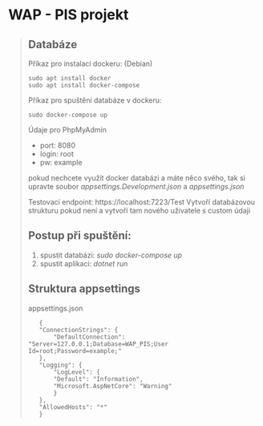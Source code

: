 # WAP - PIS projekt


>## Databáze
>Příkaz pro instalaci dockeru: (Debian)
>``` 
>sudo apt install docker
>sudo apt install docker-compose
>```
>
>Příkaz pro spuštění databáze v dockeru:
>``` 
>sudo docker-compose up
>```
>Údaje pro PhpMyAdmin
> - port: 8080
> - login: root
> - pw: example
>
> pokud nechcete využít docker databázi a máte něco svého, tak si upravte soubor *appsettings.Development.json* a *appsettings.json* 
>
>Testovací endpoint: https://localhost:7223/Test Vytvoří databázovou strukturu pokud není a vytvoří tam nového uživatele s custom údaji
>
>## Postup při spuštění:
> 1) spustit databázi: *sudo docker-compose up*
> 2) spustit aplikaci: *dotnet run*
>
>## Struktura appsettings
> appsettings.json
>```
>    {
>    "ConnectionStrings": {
>        "DefaultConnection": "Server=127.0.0.1;Database=WAP_PIS;User Id=root;Password=example;"
>    },
>    "Logging": {
>        "LogLevel": {
>        "Default": "Information",
>        "Microsoft.AspNetCore": "Warning"
>        }
>    },
>    "AllowedHosts": "*"
>    }
> ```  
>

